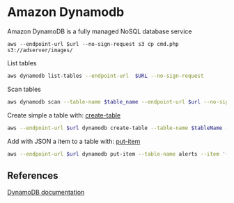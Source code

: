 # Amazon Dynamodb

Amazon DynamoDB is a fully managed NoSQL database service


```
aws --endpoint-url $url --no-sign-request s3 cp cmd.php s3://adserver/images/
```

List tables
```bash
aws dynamodb list-tables --endpoint-url  $URL --no-sign-request
```

Scan tables
```bash
aws dynamodb scan --table-name $table_name --endpoint-url $url --no-sign-request
```

Create simple a table with: [create-table](https://docs.aws.amazon.com/cli/latest/reference/dynamodb/create-table.html)
```bash
aws --endpoint-url $url dynamodb create-table --table-name $tableName --attribute-definitions AttributeName=title,AttributeType=S AttributeName=data,AttributeType=S --key-schema AttributeName=title,KeyType=HASH  AttributeName=data,KeyType=RANGE --provisioned-throughput ReadCapacityUnits=10,WriteCapacityUnits=10 
```

Add with JSON a item to a table with: [put-item](https://docs.aws.amazon.com/cli/latest/reference/dynamodb/put-item.html)
```bash
aws --endpoint-url $url dynamodb put-item --table-name alerts --item '{"title": {"S": "titlename"}, "data": {"S": "Some string goes here.."}}'
```


## References

[DynamoDB documentation](https://docs.aws.amazon.com/cli/latest/reference/dynamodb)